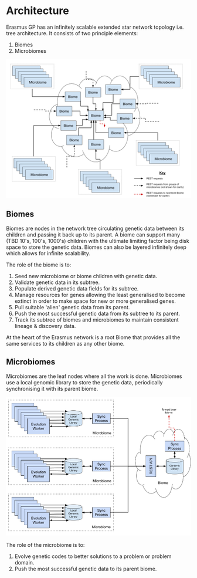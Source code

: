 # Architecture


Erasmus GP has an infinitely scalable extended star network topology i.e. tree architecture. It consists of two principle elements:

1. Biomes
2. Microbiomes

![Top Level Architecture](Erasmus-Top-Level-Architecture.png)

## Biomes

Biomes are nodes in the network tree circulating genetic data between its children and passing it back up to its parent. A biome can support
many (TBD 10's, 100's, 1000's) children with the ultimate limiting factor being disk space to store the genetic
data. Biomes can also be layered infinitely deep which allows for infinite scalability.

The role of the biome is to:

1. Seed new microbiome or biome children with genetic data.
2. Validate genetic data in its subtree.
3. Populate derived genetic data fields for its subtree.
4. Manage resources for genes allowing the least generalised to become extinct in order to make space for new or more generalised genes.
5. Pull suitable 'alien' genetic data from its parent.
6. Push the most successful genetic data from its subtree to its parent.
7. Track its subtree of biomes and microbiomes to maintain consistent lineage & discovery data.

At the heart of the Erasmus network is a root Biome that provides all the same services to its children as any other biome.

## Microbiomes

Microbiomes are the leaf nodes where all the work is done. Microbiomes use a local genomic library to store the genetic data, periodically
synchronising it with its parent biome.

![Architecture](Erasmus-Architecture.png)

The role of the microbiome is to:

1. Evolve genetic codes to better solutions to a problem or problem domain.
2. Push the most successful genetic data to its parent biome.

